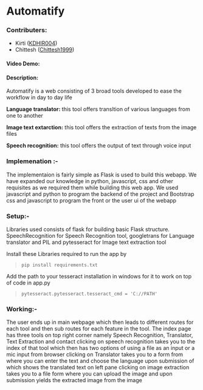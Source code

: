 # Automatify

### Contributers:
- Kirti ([KDHIR004](https://github.com/KDHIR004))
- Chittesh ([Chittesh1999](https://github.com/Chittesh1999))

#### Video Demo:  <URL HERE>

#### Description:
Automatify is a web consisting of 3 broad tools developed to ease the workflow in day to day life

**Language translator:** this tool offers transltion of various languages from one to another

**Image text extarction:** this tool offers the extraction of texts from the image files

**Speech recognition:** this tool offers the output of text through voice input

### Implemenation :-
The implementaion is fairly simple as Flask is used to build this webapp.
We have expanded our knowledge in python, javascript, css and other requisites as we required them while building this web app.
We used javascript and python to program the backend of the project and Bootstrap css and javascript to program the front or the user ui of the webapp

### Setup:-
Libraries used consists of flask for building basic Flask structure.
SpeechRecognition for Speech Recognition tool, googletrans for Language translator and PIL and pytesseract for Image text extraction tool

Install these Libraries required to run the app by
  > `pip install requirements.txt`

Add the path to your tesseract installation in windows for it to work on top of code in app.py
  > `pytesseract.pytesseract.tesseract_cmd = 'C://PATH'`


### Working:-
The user ends up in main webpage which then leads to different routes for each tool and then sub routes for each feature in the tool.
The index page has three tools on top right corner namely Speech Recognition, Translator, Text Extraction and contact
clicking on speech recognition takes you to the index of that tool which then has two options of using a file as an input or a mic input from browser
clicking on Translator takes you to a form from where you can enter the text and choose the language upon submission of which shows the translated text on left pane
clicking on image extraction takes you to a file form where you can upload the image and upon submission yields the extracted image from the image
